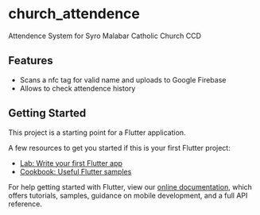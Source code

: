 # church_attendence

Attendence System for Syro Malabar Catholic Church CCD 

## Features

* Scans a nfc tag for valid name and uploads to  Google Firebase
* Allows to check attendence history


## Getting Started

This project is a starting point for a Flutter application.

A few resources to get you started if this is your first Flutter project:

- [Lab: Write your first Flutter app](https://flutter.dev/docs/get-started/codelab)
- [Cookbook: Useful Flutter samples](https://flutter.dev/docs/cookbook)

For help getting started with Flutter, view our
[online documentation](https://flutter.dev/docs), which offers tutorials,
samples, guidance on mobile development, and a full API reference.
